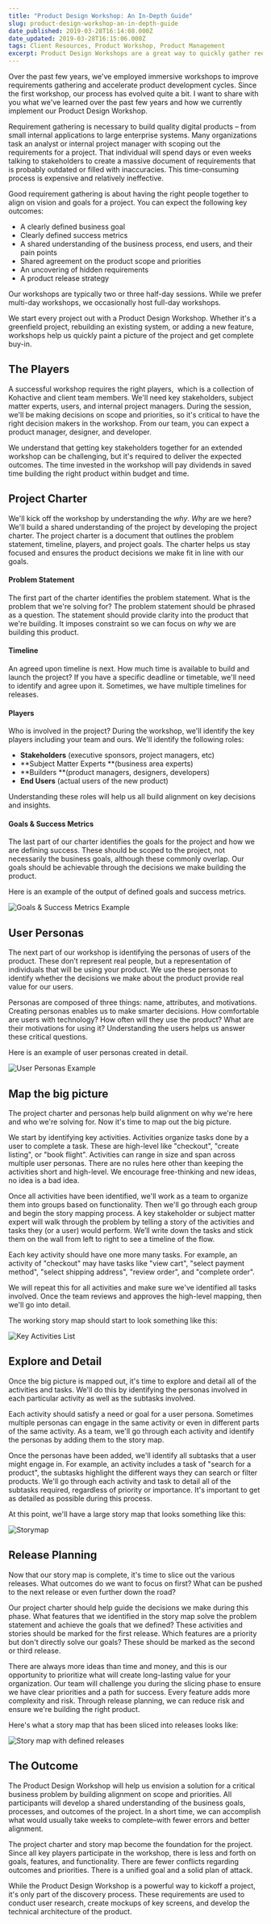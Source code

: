 ```yaml
---
title: "Product Design Workshop: An In-Depth Guide"
slug: product-design-workshop-an-in-depth-guide
date_published: 2019-03-28T16:14:08.000Z
date_updated: 2019-03-28T16:15:06.000Z
tags: Client Resources, Product Workshop, Product Management
excerpt: Product Design Workshops are a great way to quickly gather requirements and build a shared understanding of project goals.
---
```


Over the past few years, we've employed immersive workshops to improve requirements gathering and accelerate product development cycles. Since the first workshop, our process has evolved quite a bit. I want to share with you what we've learned over the past few years and how we currently implement our Product Design Workshop.

Requirement gathering is necessary to build quality digital products – from small internal applications to large enterprise systems. Many organizations task an analyst or internal project manager with scoping out the requirements for a project. That individual will spend days or even weeks talking to stakeholders to create a massive document of requirements that is probably outdated or filled with inaccuracies. This time-consuming process is expensive and relatively ineffective.

Good requirement gathering is about having the right people together to align on vision and goals for a project. You can expect the following key outcomes:

- A clearly defined business goal
- Clearly defined success metrics
- A shared understanding of the business process, end users, and their pain points
- Shared agreement on the product scope and priorities
- An uncovering of hidden requirements
- A product release strategy

Our workshops are typically two or three half-day sessions. While we prefer multi-day workshops, we occasionally host full-day workshops.

We start every project out with a Product Design Workshop. Whether it's a greenfield project, rebuilding an existing system, or adding a new feature, workshops help us quickly paint a picture of the project and get complete buy-in.

## The Players

A successful workshop requires the right players,  which is a collection of Kohactive and client team members. We'll need key stakeholders, subject matter experts, users, and internal project managers. During the session, we'll be making decisions on scope and priorities, so it's critical to have the right decision makers in the workshop. From our team, you can expect a product manager, designer, and developer.

We understand that getting key stakeholders together for an extended workshop can be challenging, but it's required to deliver the expected outcomes. The time invested in the workshop will pay dividends in saved time building the right product within budget and time.

## Project Charter

We'll kick off the workshop by understanding the _why_. _Why_ are we here? We'll build a shared understanding of the project by developing the project charter. The project charter is a document that outlines the problem statement, timeline, players, and project goals. The charter helps us stay focused and ensures the product decisions we make fit in line with our goals.

#### Problem Statement

The first part of the charter identifies the problem statement. What is the problem that we're solving for? The problem statement should be phrased as a question. The statement should provide clarity into the product that we're building. It imposes constraint so we can focus on _why_ we are building this product.

#### Timeline

An agreed upon timeline is next. How much time is available to build and launch the project? If you have a specific deadline or timetable, we'll need to identify and agree upon it. Sometimes, we have multiple timelines for releases.

#### Players

Who is involved in the project? During the workshop, we'll identify the key players including your team and ours. We'll identify the following roles:

- **Stakeholders** (executive sponsors, project managers, etc)
- **Subject Matter Experts **(business area experts)
- **Builders **(product managers, designers, developers)
- **End Users** (actual users of the new product)

Understanding these roles will help us all build alignment on key decisions and insights.

#### Goals & Success Metrics

The last part of our charter identifies the goals for the project and how we are defining success. These should be scoped to the project, not necessarily the business goals, although these commonly overlap. Our goals should be achievable through the decisions we make building the product.

Here is an example of the output of defined goals and success metrics.

![Goals & Success Metrics Example](./Metrics.jpg)

## User Personas

The next part of our workshop is identifying the personas of users of the product. These don’t represent real people, but a representation of individuals that will be using your product. We use these personas to identify whether the decisions we make about the product provide real value for our users.

Personas are composed of three things: name, attributes, and motivations. Creating personas enables us to make smarter decisions. How comfortable are users with technology? How often will they use the product? What are their motivations for using it? Understanding the users helps us answer these critical questions.

Here is an example of user personas created in detail.

![User Personas Example](./User-personas-3.jpg)

## Map the big picture

The project charter and personas help build alignment on why we're here and who we're solving for. Now it's time to map out the big picture.

We start by identifying key activities. Activities organize tasks done by a user to complete a task. These are high-level like "checkout", "create listing", or "book flight". Activities can range in size and span across multiple user personas. There are no rules here other than keeping the activities short and high-level. We encourage free-thinking and new ideas, no idea is a bad idea.

Once all activities have been identified, we'll work as a team to organize them into groups based on functionality. Then we'll go through each group and begin the story mapping process. A key stakeholder or subject matter expert will walk through the problem by telling a story of the activities and tasks they (or a user) would perform. We’ll write down the tasks and stick them on the wall from left to right to see a timeline of the flow.

Each key activity should have one more many tasks. For example, an activity of "checkout" may have tasks like "view cart", "select payment method", "select shipping address", "review order", and "complete order".

We will repeat this for all activities and make sure we've identified all tasks involved. Once the team reviews and approves the high-level mapping, then we'll go into detail.

The working story map should start to look something like this:

![Key Activities List](./User-Activities.jpg)

## Explore and Detail

Once the big picture is mapped out, it's time to explore and detail all of the activities and tasks. We'll do this by identifying the personas involved in each particular activity as well as the subtasks involved.

Each activity should satisfy a need or goal for a user persona. Sometimes multiple personas can engage in the same activity or even in different parts of the same activity. As a team, we'll go through each activity and identify the personas by adding them to the story map.

Once the personas have been added, we'll identify all subtasks that a user might engage in. For example, an activity includes a task of "search for a product", the subtasks highlight the different ways they can search or filter products. We'll go through each activity and task to detail all of the subtasks required, regardless of priority or importance. It's important to get as detailed as possible during this process.

At this point, we'll have a large story map that looks something like this:

![Storymap](./Storymap.jpg)

## Release Planning

Now that our story map is complete, it's time to slice out the various releases. What outcomes do we want to focus on first? What can be pushed to the next release or even further down the road?

Our project charter should help guide the decisions we make during this phase. What features that we identified in the story map solve the problem statement and achieve the goals that we defined? These activities and stories should be marked for the first release. Which features are a priority but don't directly solve our goals? These should be marked as the second or third release.

There are always more ideas than time and money, and this is our opportunity to prioritize what will create long-lasting value for your organization. Our team will challenge you during the slicing phase to ensure we have clear priorities and a path for success. Every feature adds more complexity and risk. Through release planning, we can reduce risk and ensure we're building the right product.

Here's what a story map that has been sliced into releases looks like:

![Story map with defined releases](./Storymap----release-plan.jpg)

## The Outcome

The Product Design Workshop will help us envision a solution for a critical business problem by building alignment on scope and priorities. All participants will develop a shared understanding of the business goals, processes, and outcomes of the project. In a short time, we can accomplish what would usually take weeks to complete–with fewer errors and better alignment.

The project charter and story map become the foundation for the project. Since all key players participate in the workshop, there is less and forth on goals, features, and functionality. There are fewer conflicts regarding outcomes and priorities. There is a unified goal and a solid plan of attack.

While the Product Design Workshop is a powerful way to kickoff a project, it's only part of the discovery process. These requirements are used to conduct user research, create mockups of key screens, and develop the technical architecture of the product.
